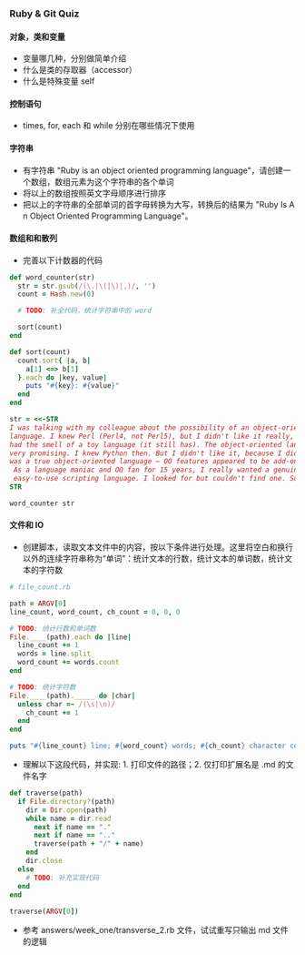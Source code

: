 ### Ruby & Git Quiz

#### 对象，类和变量
- 变量哪几种，分别做简单介绍
- 什么是类的存取器（accessor）
- 什么是特殊变量 self

#### 控制语句
- times, for, each 和 while 分别在哪些情况下使用

#### 字符串
- 有字符串 "Ruby is an object oriented programming language"，请创建一个数组，数组元素为这个字符串的各个单词
- 将以上的数组按照英文字母顺序进行排序
- 把以上的字符串的全部单词的首字母转换为大写，转换后的结果为 "Ruby Is A n Object Oriented Programming Language"。


#### 数组和和散列
- 完善以下计数器的代码

``` ruby
def word_counter(str)
  str = str.gsub(/(\.|\(|\)|,)/, '')
  count = Hash.new(0)

  # TODO: 补全代码，统计字符串中的 word

  sort(count)
end

def sort(count)
  count.sort{ |a, b|
    a[1] <=> b[1]
  }.each do |key, value|
    puts "#{key}: #{value}"
  end
end

str = <<-STR
I was talking with my colleague about the possibility of an object-oriented scripting
language. I knew Perl (Perl4, not Perl5), but I didn't like it really, because it
had the smell of a toy language (it still has). The object-oriented language seemed
very promising. I knew Python then. But I didn't like it, because I didn't think it
was a true object-oriented language — OO features appeared to be add-on to the language.
 As a language maniac and OO fan for 15 years, I really wanted a genuine object-oriented,
 easy-to-use scripting language. I looked for but couldn't find one. So I decided to make it.
STR

word_counter str

```

#### 文件和 IO
- 创建脚本，读取文本文件中的内容，按以下条件进行处理。这里将空白和换行以外的连续字符串称为“单词”：统计文本的行数，统计文本的单词数，统计文本的字符数

``` ruby
# file_count.rb

path = ARGV[0]
line_count, word_count, ch_count = 0, 0, 0

# TODO: 统计行数和单词数
File.____(path).each do |line|
  line_count += 1
  words = line.split
  word_count += words.count
end

# TODO: 统计字符数
File.____(path)._____ do |char|
  unless char =~ /(\s|\n)/
    ch_count += 1
  end
end

puts "#{line_count} line; #{word_count} words; #{ch_count} character count"
```

- 理解以下这段代码，并实现: 1. 打印文件的路径；2. 仅打印扩展名是 .md 的文件名字

``` ruby
def traverse(path)
  if File.directory?(path)
    dir = Dir.open(path)
    while name = dir.read
      next if name == "."
      next if name == ".."
      traverse(path + "/" + name)
    end
    dir.close
  else
    # TODO: 补充实现代码
  end
end
　
traverse(ARGV[0])
```

- 参考 answers/week_one/transverse_2.rb 文件，试试重写只输出 md 文件的逻辑
